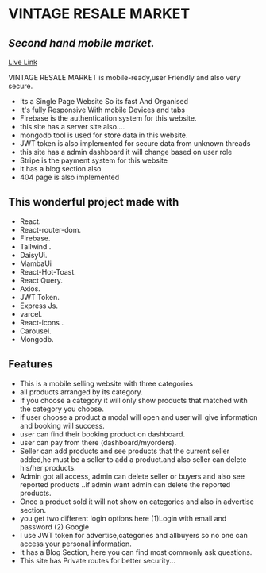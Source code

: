 # VINTAGE RESALE MARKET
## _Second hand mobile market._

[Live Link](https://memorable-journeys-be5a9.web.app/)

VINTAGE RESALE MARKET is mobile-ready,user Friendly and also very secure. 

- Its a Single Page Website So its fast And Organised
- It's fully Responsive With mobile Devices and tabs
- Firebase is the authentication system for this website.
- this site has a server site also....
- mongodb tool is used for store data in this website.
- JWT token is also implemented for secure data from unknown threads
- this site has a admin dashboard it will change based on user role
- Stripe is the payment system for this website
- it has a blog section also
- 404 page is also implemented


## This wonderful project made with 
 - React. <br />
- React-router-dom.<br />
- Firebase.<br />
- Tailwind .<br />
- DaisyUi.<br />
- MambaUi <br />
- React-Hot-Toast.<br />
- React Query.<br />
- Axios.<br />
- JWT Token.<br />
- Express Js.<br />
- varcel.<br />
- React-icons .<br />
- Carousel.<br />
- Mongodb.<br />



## Features

 
- This is a mobile selling website with three categories
- all products arranged by its category.
- If you choose a category it will only show products that matched with the category you choose.
- if user choose a product a modal will open and user will give information and booking will success.
- user can find their booking product on dashboard.
- user can pay from there (dashboard/myorders).
- Seller can add products and see products that the current seller added,he must be a seller to add a product.and also seller can delete his/her products. 
- Admin got all access, admin can delete seller or buyers and also see reported products ..if admin want admin can delete the reported products.
- Once a product sold it will not show on categories and also in advertise section.
- you get two different login options here (1)Login with email and password (2) Google
- I use JWT token for advertise,categories and allbuyers so no one can access your personal information.
- It has a Blog Section, here you can find most commonly ask questions.
- This site has  Private routes for better security...
